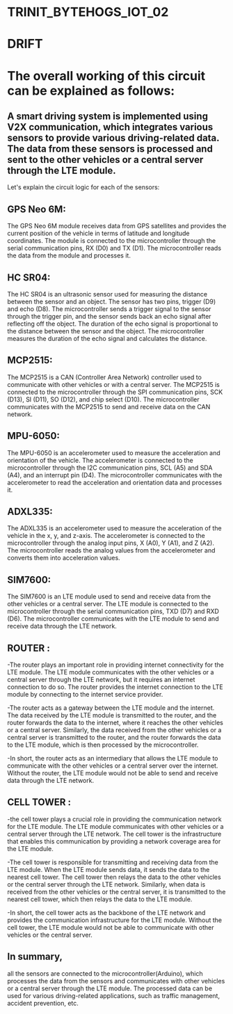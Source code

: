# TRINIT_BYTEHOGS_IOT_02

# DRIFT

# The overall working of this circuit can be explained as follows:

## A smart driving system is implemented using V2X communication, which integrates various sensors to provide various driving-related data. The data from these sensors is processed and sent to the other vehicles or a central server through the LTE module.

Let's explain the circuit logic for each of the sensors:

## GPS Neo 6M:
The GPS Neo 6M module receives data from GPS satellites and provides the current position of the vehicle in terms of latitude and longitude coordinates. The module is connected to the microcontroller through the serial communication pins, RX (D0) and TX (D1). The microcontroller reads the data from the module and processes it.

## HC SR04:
The HC SR04 is an ultrasonic sensor used for measuring the distance between the sensor and an object. The sensor has two pins, trigger (D9) and echo (D8). The microcontroller sends a trigger signal to the sensor through the trigger pin, and the sensor sends back an echo signal after reflecting off the object. The duration of the echo signal is proportional to the distance between the sensor and the object. The microcontroller measures the duration of the echo signal and calculates the distance.

## MCP2515:
The MCP2515 is a CAN (Controller Area Network) controller used to communicate with other vehicles or with a central server. The MCP2515 is connected to the microcontroller through the SPI communication pins, SCK (D13), SI (D11), SO (D12), and chip select (D10). The microcontroller communicates with the MCP2515 to send and receive data on the CAN network.

## MPU-6050:
The MPU-6050 is an accelerometer used to measure the acceleration and orientation of the vehicle. The accelerometer is connected to the microcontroller through the I2C communication pins, SCL (A5) and SDA (A4), and an interrupt pin (D4). The microcontroller communicates with the accelerometer to read the acceleration and orientation data and processes it.

## ADXL335:
The ADXL335 is an accelerometer used to measure the acceleration of the vehicle in the x, y, and z-axis. The accelerometer is connected to the microcontroller through the analog input pins, X (A0), Y (A1), and Z (A2). The microcontroller reads the analog values from the accelerometer and converts them into acceleration values.

## SIM7600:
The SIM7600 is an LTE module used to send and receive data from the other vehicles or a central server. The LTE module is connected to the microcontroller through the serial communication pins, TXD (D7) and RXD (D6). The microcontroller communicates with the LTE module to send and receive data through the LTE network.

## ROUTER :
-The router plays an important role in providing internet connectivity for the LTE module. The LTE module communicates with the other vehicles or a central server through the LTE network, but it requires an internet connection to do so. The router provides the internet connection to the LTE module by connecting to the internet service provider.

-The router acts as a gateway between the LTE module and the internet. The data received by the LTE module is transmitted to the router, and the router forwards the data to the internet, where it reaches the other vehicles or a central server. Similarly, the data received from the other vehicles or a central server is transmitted to the router, and the router forwards the data to the LTE module, which is then processed by the microcontroller.

-In short, the router acts as an intermediary that allows the LTE module to communicate with the other vehicles or a central server over the internet. Without the router, the LTE module would not be able to send and receive data through the LTE network.

## CELL TOWER :
-the cell tower plays a crucial role in providing the communication network for the LTE module. The LTE module communicates with other vehicles or a central server through the LTE network. The cell tower is the infrastructure that enables this communication by providing a network coverage area for the LTE module.

-The cell tower is responsible for transmitting and receiving data from the LTE module. When the LTE module sends data, it sends the data to the nearest cell tower. The cell tower then relays the data to the other vehicles or the central server through the LTE network. Similarly, when data is received from the other vehicles or the central server, it is transmitted to the nearest cell tower, which then relays the data to the LTE module.

-In short, the cell tower acts as the backbone of the LTE network and provides the communication infrastructure for the LTE module. Without the cell tower, the LTE module would not be able to communicate with other vehicles or the central server.

## In summary, 

all the sensors are connected to the microcontroller(Arduino), which processes the data from the sensors and communicates with other vehicles or a central server through the LTE module. The processed data can be used for various driving-related applications, such as traffic management, accident prevention, etc.
